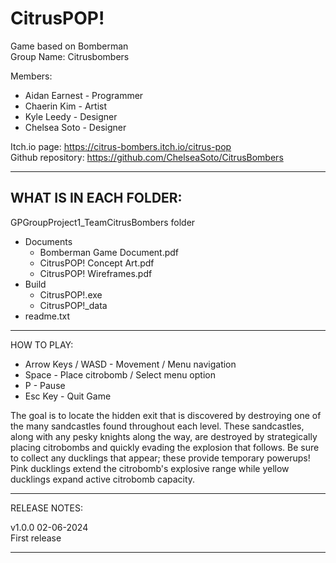 # CitrusPOP!
Game based on Bomberman <br />
Group Name: Citrusbombers<br />

Members:<br />
* Aidan Earnest - Programmer<br />
* Chaerin Kim - Artist<br />
* Kyle Leedy - Designer<br />
* Chelsea Soto - Designer<br />

Itch.io page: https://citrus-bombers.itch.io/citrus-pop <br />
Github repository: https://github.com/ChelseaSoto/CitrusBombers <br />

-------------------------------------------

## WHAT IS IN EACH FOLDER:<br />

GPGroupProject1_TeamCitrusBombers folder<br />
- Documents
 	- Bomberman Game Document.pdf
   	- CitrusPOP! Concept Art.pdf
	- CitrusPOP! Wireframes.pdf
- Build<br />
	- CitrusPOP!.exe<br />
	- CitrusPOP!_data<br />
- readme.txt<br />

-------------------------------------------

HOW TO PLAY:<br />

- Arrow Keys / WASD - Movement / Menu navigation<br />
- Space - Place citrobomb / Select menu option<br />
- P - Pause<br />
- Esc Key - Quit Game<br />

The goal is to locate the hidden exit that is discovered 
by destroying one of the many sandcastles found throughout 
each level. These sandcastles, along with any pesky knights 
along the way, are destroyed by strategically placing 
citrobombs and quickly evading the explosion that follows. 
Be sure to collect any ducklings that appear; these provide 
temporary powerups! Pink ducklings extend the citrobomb's 
explosive range while yellow ducklings expand active 
citrobomb capacity.<br />

-------------------------------------------

RELEASE NOTES: <br />

v1.0.0 02-06-2024<br />
First release<br />

-------------------------------------------
